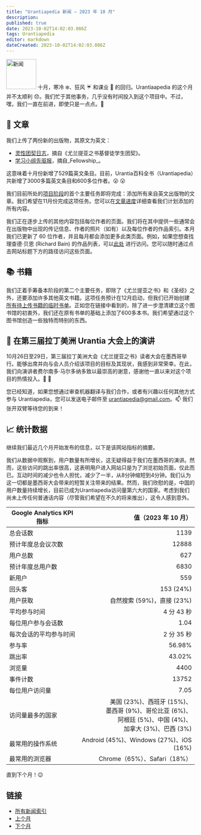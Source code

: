 ```yaml
---
title: "Urantiapedia 新闻 — 2023 年 10 月"
description:
published: true
date: 2023-10-02T14:02:03.086Z
tags: Urantiapedia
editor: markdown
dateCreated: 2023-10-02T14:02:03.086Z
---
```


<img src="/_assets/svg/icon-news.svg" alt="新闻" style="width: 80px;"> 十月，寒冷 :snowflake:、狂风 :umbrella: 和课业 :school_satchel: 的回归。Urantiaapedia 的这个月并不太顺利 :disappointed:。我们忙于其他事务，几乎没有时间投入到这个项目中。不过，嘿，我们一直在前进，即使只是一点点。:walking:

## :page_with_curl: 文章

我们上传了两份新的出版物，其原文为英文：
- [灵性团契日志](/en/index/articles_spiritual_fellowship_journal)，摘自《尤兰提亚之书基督徒学生团契》。
- [学习小组先驱报](/en/index/articles_study_group_herald)，摘自_Fellowship_。

这意味着十月份新增了529篇英文条目。目前，Urantia百科全书（Urantiapedia）共新增了3000多篇英文条目和600多位作者。:open_mouth: :open_mouth:

我们目前所处的[项目阶段](/zh/help/phases#milestone-ii-books-articles-study-aids-schemas-and-indexes)的首个主要任务即将完成：添加所有来自英文出版物的文章。我们希望在11月份完成这项任务。您可以在[文章进度](/zh/help/status#articles-progress-detailed)详细查看我们计划添加的所有内容。

我们正在逐步上传的其他内容包括每位作者的页面。我们将在其中提供一些通常会在出版物中出现的传记信息、作者的照片（如有）以及每位作者的作品索引。本月我们已更新了 60 位作者，并且每月都会添加更多此类页面。例如，如果您想查找理查德·贝恩 (Richard Bain) 的作品列表，可以[此处](/en/article/Dick_Bain) 进行访问。您可以随时通过点击网站标题下方的路径访问这些页面。

## :books: 书籍

我们正着手筹备本阶段的第二个主要任务，即除了《尤兰提亚之书》和《圣经》之外，还要添加许多其他英文书籍。这项任务预计在12月启动，但我们已开始创建[所有待上传书籍的临时书单](/en/book)。正如您在链接中看到的，除了进一步澄清建立这个图书馆的初衷外，我们还在原有书单的基础上添加了600多本书。我们希望通过这个图书馆创造一些独特而特别的东西。

## :blue_heart: 在第三届拉丁美洲 Urantia 大会上的演讲

10月26日至29日，第三届拉丁美洲大会《尤兰提亚之书》读者大会在墨西哥举行。能够出席并向与会人员介绍该项目的目标及其现状，我感到非常荣幸。在此，我们向演讲者费尔南多·马尔多纳多致以最崇高的谢意，感谢他一直以来对这个项目的热情投入。:clap: :clap:

您已经知道，如果您想通过审查机器翻译与我们合作，或者有兴趣以任何其他方式参与 Urantiapedia，您可以发送电子邮件至 urantiapedia@gmail.com。:mailbox: 我们张开双臂等待您的到来！

## :chart_with_upwards_trend: 统计数据

继续我们最近几个月开始发布的信息，以下是该网站指标的摘要。

我们从数据中观察到，用户数量有所增长，这无疑得益于我们在墨西哥的演讲。然而，这些访问的跳出率很高，这表明用户进入网站只是为了浏览初始页面，仅此而已。互动时间的减少也令人担忧，减少了一半，从8分钟缩短到4分钟。我们认为这一切都是墨西哥大会带来的短暂关注带来的结果。然而，我们欣慰的是，中国的用户数量持续增长，目前已成为Urantiapedia访问量第六大的国家。考虑到我们尚未上传任何普通话内容（尽管我们希望在不久的将来推出），这令人感到意外。

Google Analytics KPI 指标 | 值（2023 年 10 月）
--- | ---:
总会话数 | 1139
预计年度总会议次数 | 12888
用户总数 | 627
预计年度总用户数 | 6830
新用户 | 559
回头客 | 153 (24%)
用户获取 | 自然搜索 (59%)，直接 (23%)
平均参与时间 | 4 分 43 秒
每位用户参与会话数 | 1.04
每次会话的平均参与时间 | 2 分 35 秒
参与率 | 56.98%
跳出率 | 43.02%
浏览量 | 4400
事件计数 | 13752
每位用户访问量 | 7.05
访问量最多的国家 | 美国 (23%)、西班牙 (15%)、<br>墨西哥 (9%)、哥伦比亚 (6%)、<br>阿根廷 (5%)、中国 (4%)、<br>加拿大 (3%)、巴西 (3%)
最常用的操作系统 | Android (45%)、Windows (27%)、iOS (16%)
最常用的浏览器 | Chrome（65%）、Safari（18%）

直到下个月！:wink:

## 链接

- [所有新闻索引](/zh/news)
- [上个月](/zh/news/2023/09)
- [下个月](/zh/news/2023/11)